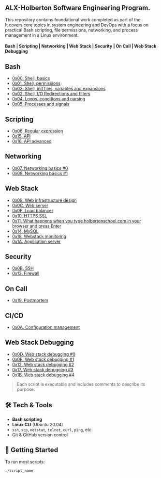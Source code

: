 ## **ALX-Holberton Software Engineering Program**. 
This repository contains foundational work completed as part of the  
It covers core topics in system engineering and DevOps with a focus on practical Bash scripting, file permissions, networking, and process management in a Linux environment.
#### **Bash | Scripting | Networking | Web Stack | Security | On Call | Web Stack Debugging**


## **Bash**
* [0x00. Shell, basics](https://github.com/Wendy-Omondi/alx-system_engineering-devops/tree/master/0x00-shell_basics)
* [0x01. Shell, permissions](https://github.com/Wendy-Omondi/alx-system_engineering-devops/tree/master/0x01-shell_permissions)
* [0x03. Shell, init files, variables and expansions](https://github.com/Wendy-Omondi/alx-system_engineering-devops/tree/master/0x03-shell_variables_expansions)
* [0x02. Shell, I/O Redirections and filters](https://github.com/Wendy-Omondi/alx-system_engineering-devops/tree/master/0x02-shell_redirections)
* [0x04. Loops, conditions and parsing](https://github.com/Wendy-Omondi/alx-system_engineering-devops/tree/master/0x04-loops_conditions_and_parsing)
* [0x05. Processes and signals](https://github.com/Wendy-Omondi/alx-system_engineering-devops/tree/master/0x05-processes_and_signals)

## **Scripting**
* [0x06. Regular expression](https://github.com/Wendy-Omondi/alx-system_engineering-devops/tree/master/0x06-regular_expressions)
* [0x15. API](https://github.com/Wendy-Omondi/alx-system_engineering-devops/tree/master/0x15-api)
* [0x16. API advanced](https://github.com/Wendy-Omondi/alx-system_engineering-devops/tree/master/0x16-api_advanced)

## **Networking**
* [0x07. Networking basics #0](https://github.com/Wendy-Omondi/alx-system_engineering-devops/tree/master/0x07-networking_basics)
* [0x08. Networking basics #1](https://github.com/Wendy-Omondi/alx-system_engineering-devops/tree/master/0x08-networking_basics_2)

## **Web Stack**
* [0x09. Web infrastructure design](https://github.com/Wendy-Omondi/alx-system_engineering-devops/tree/master/0x09-web_infrastructure_design)
* [0x0C. Web server](https://github.com/Wendy-Omondi/alx-system_engineering-devops/tree/master/0x0C-web_server)
* [0x0F. Load balancer](https://github.com/Wendy-Omondi/alx-system_engineering-devops/tree/master/0x0F-load_balancer)
* [0x10. HTTPS SSL](https://github.com/Wendy-Omondi/alx-system_engineering-devops/tree/master/0x10-https_ssl)
* [0x11. What happens when you type holbertonschool.com in your browser and press Enter](https://github.com/Wendy-Omondi/alx-system_engineering-devops/tree/master/0x11-what_happens_when_your_type_holbertonschool_com_in_your_browser_and_press_enter)
* [0x14. MySQL](https://github.com/Wendy-Omondi/alx-system_engineering-devops/tree/master/0x14-mysql)
* [0x18. Webstack monitoring](https://github.com/Wendy-Omondi/alx-system_engineering-devops/tree/master/0x18-webstack_monitoring)
* [0x1A. Application server](https://github.com/Wendy-Omondi/alx-system_engineering-devops/tree/master/0x1A-application_server)

## **Security**
* [0x0B. SSH](https://github.com/Wendy-Omondi/alx-system_engineering-devops/tree/master/0x0B-ssh)
* [0x13. Firewall](https://github.com/Wendy-Omondi/alx-system_engineering-devops/tree/master/0x13-firewall)

## **On Call**
* [ 0x19. Postmortem]()

## **CI/CD**
* [0x0A. Configuration management](https://github.com/Wendy-Omondi/alx-system_engineering-devops/tree/master/0x0A-configuration_management)

## **Web Stack Debugging**
* [0x0D. Web stack debugging #0](https://github.com/Wendy-Omondi/alx-system_engineering-devops/tree/master/0x0D-web_stack_debugging_0)
* [0x0E. Web stack debugging #1]()
* [0x12. Web stack debugging #2 ](https://github.com/Wendy-Omondi/alx-system_engineering-devops/tree/master/0x12-web_stack_debugging_2)
* [0x17. Web stack debugging #3 ](https://github.com/Wendy-Omondi/alx-system_engineering-devops/tree/master/0x17-web_stack_debugging_3)
* [0x1B. Web stack debugging #4](https://github.com/Wendy-Omondi/alx-system_engineering-devops/tree/master/0x1B-web_stack_debugging_4)

> Each script is executable and includes comments to describe its purpose.

## 🛠️ Tech & Tools
- **Bash scripting**
- **Linux CLI** (Ubuntu 20.04)
- `ssh`, `scp`, `netstat`, `telnet`, `curl`, `ping`, etc.
- Git & GitHub version control

## 🚀 Getting Started

To run most scripts:

```bash
./script_name